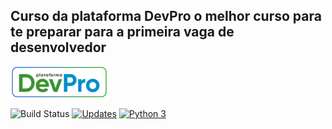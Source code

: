 ## Curso da plataforma DevPro o melhor curso para te preparar para a primeira vaga de desenvolvedor

![devpro](/static/devpro_logo.png)

![Build Status](https://app.travis-ci.com/marcospsviana/django-pythonpro-br.svg?branch=main)
[![Updates](https://pyup.io/repos/github/marcospsviana/django-pythonpro-br/shield.svg)](https://pyup.io/repos/github/marcospsviana/django-pythonpro-br/)
[![Python 3](https://pyup.io/repos/github/marcospsviana/django-pythonpro-br/python-3-shield.svg)](https://pyup.io/repos/github/marcospsviana/django-pythonpro-br/)

